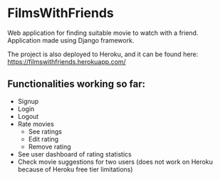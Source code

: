# FilmsWithFriends
Web application for finding suitable movie to watch with a friend. Application made using Django framework.

The project is also deployed to Heroku, and it can be found here:
https://filmswithfriends.herokuapp.com/

## Functionalities working so far:
  - Signup
  - Login
  - Logout
  - Rate movies
    - See ratings
    - Edit rating
    - Remove rating
  - See user dashboard of rating statistics
  - Check movie suggestions for two users (does not work on Heroku because of Heroku free tier limitations)
